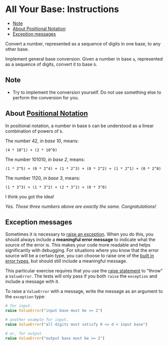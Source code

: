 # All Your Base: Instructions

- [Note](#note)
- [About Positional Notation](#about-positional-notation)
- [Exception messages](#exception-messages)

Convert a number, represented as a sequence of digits in one base, to any other
base.

Implement general base conversion. Given a number in base `a`, represented as a
sequence of digits, convert it to base `b`.

## Note

- Try to implement the conversion yourself. Do not use something else to perform
  the conversion for you.

## About [Positional Notation][positional-notation]

In positional notation, a number in base `b` can be understood as a linear
combination of powers of `b`.

The number 42, _in base 10_, means:

`(4 * 10^1) + (2 * 10^0)`

The number 101010, _in base 2_, means:

`(1 * 2^5) + (0 * 2^4) + (1 * 2^3) + (0 * 2^2) + (1 * 2^1) + (0 * 2^0)`

The number 1120, _in base 3_, means:

`(1 * 3^3) + (1 * 3^2) + (2 * 3^1) + (0 * 3^0)`

I think you got the idea!

_Yes. Those three numbers above are exactly the same. Congratulations!_

## Exception messages

Sometimes it is necessary to [raise an exception][raising-exceptions]. When you
do this, you should always include a **meaningful error message** to indicate
what the source of the error is. This makes your code more readable and helps
significantly with debugging. For situations where you know that the error
source will be a certain type, you can choose to raise one of the [built in
error types][exceptions-base-classes], but should still include a meaningful
message.

This particular exercise requires that you use the [raise
statement][the-raise-statement] to "throw" a `ValueError`. The tests will only
pass if you both `raise` the `exception` and include a message with it.

To raise a `ValueError` with a message, write the message as an argument to the
`exception` type:

```python
# for input.
raise ValueError("input base must be >= 2")

# another example for input.
raise ValueError("all digits must satisfy 0 <= d < input base")

# or, for output.
raise ValueError("output base must be >= 2")
```

[exceptions-base-classes]:
  https://docs.python.org/3/library/exceptions.html#base-classes
[positional-notation]: https://en.wikipedia.org/wiki/Positional_notation
[raising-exceptions]:
  https://docs.python.org/3/tutorial/errors.html#raising-exceptions
[the-raise-statement]:
  https://docs.python.org/3/reference/simple_stmts.html#the-raise-statement
